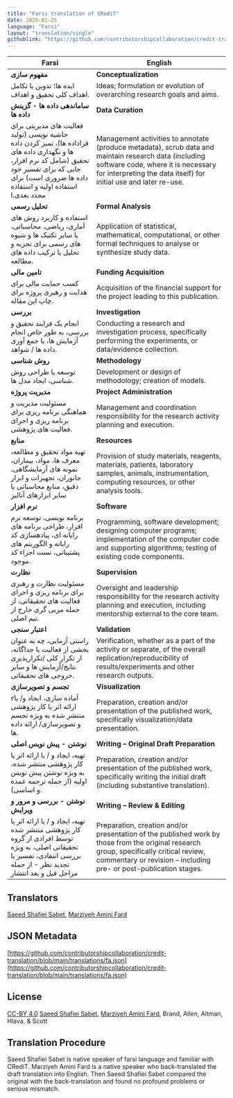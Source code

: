 ```yaml
---
title: "Farsi translation of CRediT"
date: 2025-01-25
language: "Farsi"
layout: "translation/single"
githublink: "https://github.com/contributorshipcollaboration/credit-translation/blob/main/translations/fa.json"
---
```


| Farsi | English |
| --- | --- |
| **مفهوم سازی** | **Conceptualization** |
| ایده ها؛ تدوین یا تکامل اهداف کلی تحقیق و اهداف. | Ideas; formulation or evolution of overarching research goals and aims. |
| **ساماندهی داده ها - گزینش داده ها** | **Data Curation** |
| فعالیت های مدیریتی برای حاشیه نویسی (تولید فراداده ها)، تمیز کردن داده ها و نگهداری داده های تحقیق (شامل کد نرم افزار، جایی که برای تفسیر خود داده ها ضروری است) برای استفاده اولیه و استفاده مجدد بعدی.ا | Management activities to annotate (produce metadata), scrub data and maintain research data (including software code, where it is necessary for interpreting the data itself) for initial use and later re-use. |
| **تحلیل رسمی** | **Formal Analysis** |
| استفاده و کاربرد روش های آماری، ریاضی، محاسباتی، یا سایر تکنیک ها و شیوه های رسمی برای تجزیه و تحلیل یا ترکیب داده های مطالعه. | Application of statistical, mathematical, computational, or other formal techniques to analyse or synthesize study data. |
| **تامین مالی** | **Funding Acquisition** |
| کسب حمایت مالی برای هدایت و رهبری پروژه برای چاپ این مقاله. | Acquisition of the financial support for the project leading to this publication. |
| **بررسی** | **Investigation** |
| انجام یک فرایند تحقیق و بررسی، به طور خاص انجام آزمایش ها، یا جمع آوری داده ها / شواهد. | Conducting a research and investigation process, specifically performing the experiments, or data/evidence collection. |
| **روش شناسی** | **Methodology** |
| توسعه یا طراحی روش شناسی، ایجاد مدل ها. | Development or design of methodology; creation of models. |
| **مدیریت پروژه** | **Project Administration** |
| مسئولیت مدیریت و هماهنگی برنامه ریزی برای برنامه ریزی و  اجرای فعالیت های پژوهشی. | Management and coordination responsibility for the research activity planning and execution. |
| **منابع** | **Resources** |
| تهیه مواد تحقیق و مطالعه، معرف ها، مواد، بیماران، نمونه های آزمایشگاهی، جانوران، تجهیزات و ابزار دقیق، منابع محاسباتی یا سایر ابزارهای آنالیز | Provision of study materials, reagents, materials, patients, laboratory samples, animals, instrumentation, computing resources, or other analysis tools. |
| **نرم افزار** | **Software** |
| برنامه نویسی، توسعه نرم افزار، طراحی برنامه های رایانه ای، پیادهسازی کد رایانه و الگوریتم های پشتیبانی، تست اجزاء کد موجود. | Programming, software development; designing computer programs; implementation of the computer code and supporting algorithms; testing of existing code components. |
| **نظارت** | **Supervision** |
| مسئولیت نظارت و رهبری برای برنامه ریزی و اجرای فعالیت های تحقیقاتی، از جمله مربی گری خارج از تیم اصلی. | Oversight and leadership responsibility for the research activity planning and execution, including mentorship external to the core team. |
| **اعتبار سنجی** | **Validation** |
| راستی آزمایی، چه به عنوان بخشی از فعالیت یا جداگانه، از تکرار کلی /تکرارپذیری نتایج/آزمایش ها و سایر خروجی های تحقیقاتی. | Verification, whether as a part of the activity or separate, of the overall replication/reproducibility of results/experiments and other research outputs. |
| **تجسم و تصویرسازی** | **Visualization** |
| የآماده سازی، ایجاد و/ یا ارائه اثر یا کار پژوهشی منتشر شده به ویژه تجسم و تصویرسازی/ ارائه داده ها. | Preparation, creation and/or presentation of the published work, specifically visualization/data presentation. |
| **نوشتن - پیش نویس اصلی** | **Writing – Original Draft Preparation** |
| تهیه، ایجاد و / یا ارائه اثر یا کار پژوهشی منتشر شده، به ویژه نوشتن پیش نویس اولیه (از جمله ترجمه عمده و اساسی). | Preparation, creation and/or presentation of the published work, specifically writing the initial draft (including substantive translation). |
| **نوشتن - بررسی و مرور و ویرایش** | **Writing – Review & Editing** |
| تهیه، ایجاد و / یا ارائه اثر یا کار پژوهشی منتشر شده توسط افرادی از گروه تحقیقاتی اصلی، به ویژه بررسی انتقادی، تفسیر یا تجدید نظر - از جمله مراحل قبل و بعد انتشار | Preparation, creation and/or presentation of the published work by those from the original research group, specifically critical review, commentary or revision – including pre- or post-publication stages. |

## Translators

[Saeed  Shafiei Sabet](https://orcid.org/0000-0001-5919-2527), [Marziyeh  Amini Fard](https://orcid.org/0000-0002-4565-8979)

## JSON Metadata

[https://github.com/contributorshipcollaboration/credit-translation/blob/main/translations/fa.json](https://github.com/contributorshipcollaboration/credit-translation/blob/main/translations/fa.json)

## License

[CC-BY 4.0](https://creativecommons.org/licenses/by/4.0/) [Saeed  Shafiei Sabet](https://orcid.org/0000-0001-5919-2527), [Marziyeh  Amini Fard](https://orcid.org/0000-0002-4565-8979), Brand, Allen, Altman, Hlava, & Scott

## Translation Procedure

Saeed Shafiei Sabet is native speaker of farsi language and familiar with CRediT. Marziyeh Amini Fard is a native speaker who back-translated the draft translation into English. Then Saeed Shafiei Sabet compared the original with the back-translation and found no profound problems or serious mismatch.